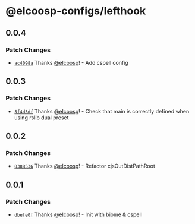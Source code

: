 # @elcoosp-configs/lefthook

## 0.0.4

### Patch Changes

- [`ac4098a`](https://github.com/elcoosp/elcoosp-configs/commit/ac4098a45e7fd7e319546dfbb22c1b04eadbfcfd) Thanks [@elcoosp](https://github.com/elcoosp)! - Add cspell config

## 0.0.3

### Patch Changes

- [`5f4d5df`](https://github.com/elcoosp/elcoosp-configs/commit/5f4d5df06441fc2d47c301e953d4f4231a796b7b) Thanks [@elcoosp](https://github.com/elcoosp)! - Check that main is correctly defined when using rslib dual preset

## 0.0.2

### Patch Changes

- [`0388536`](https://github.com/elcoosp/elcoosp-configs/commit/038853633a33040ac18c5ea4ddf3df74460c48af) Thanks [@elcoosp](https://github.com/elcoosp)! - Refactor cjsOutDistPathRoot

## 0.0.1

### Patch Changes

- [`dbefe0f`](https://github.com/elcoosp/elcoosp-configs/commit/dbefe0f4ae37089970a29d60490e388d7d1d63a3) Thanks [@elcoosp](https://github.com/elcoosp)! - Init with biome & cspell
